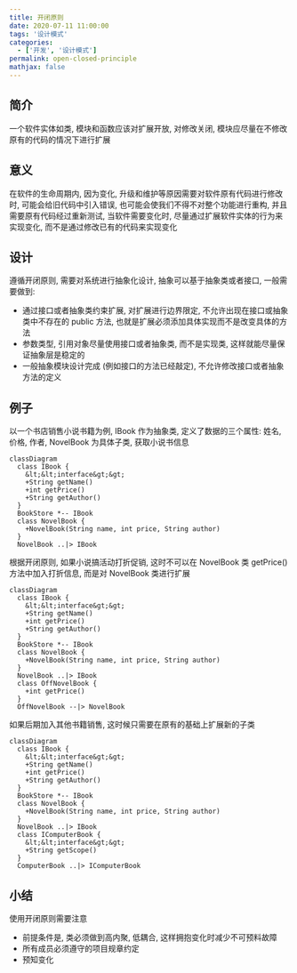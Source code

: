 ```yaml
---
title: 开闭原则
date: 2020-07-11 11:00:00
tags: '设计模式'
categories:
  - ['开发', '设计模式']
permalink: open-closed-principle
mathjax: false
---
```


## 简介

一个软件实体如类, 模块和函数应该对扩展开放, 对修改关闭, 模块应尽量在不修改原有的代码的情况下进行扩展

## 意义

在软件的生命周期内, 因为变化, 升级和维护等原因需要对软件原有代码进行修改时, 可能会给旧代码中引入错误, 也可能会使我们不得不对整个功能进行重构, 并且需要原有代码经过重新测试, 当软件需要变化时, 尽量通过扩展软件实体的行为来实现变化, 而不是通过修改已有的代码来实现变化

## 设计

遵循开闭原则, 需要对系统进行抽象化设计, 抽象可以基于抽象类或者接口, 一般需要做到:

- 通过接口或者抽象类约束扩展, 对扩展进行边界限定, 不允许出现在接口或抽象类中不存在的 public 方法, 也就是扩展必须添加具体实现而不是改变具体的方法
- 参数类型, 引用对象尽量使用接口或者抽象类, 而不是实现类, 这样就能尽量保证抽象层是稳定的
- 一般抽象模块设计完成 (例如接口的方法已经敲定), 不允许修改接口或者抽象方法的定义

## 例子

以一个书店销售小说书籍为例, IBook 作为抽象类, 定义了数据的三个属性: 姓名, 价格, 作者, NovelBook 为具体子类, 获取小说书信息

```mermaid
classDiagram
  class IBook {
    &lt;&lt;interface&gt;&gt;
    +String getName()
    +int getPrice()
    +String getAuthor()
  }
  BookStore *-- IBook
  class NovelBook {
    +NovelBook(String name, int price, String author)
  }
  NovelBook ..|> IBook
```

根据开闭原则, 如果小说搞活动打折促销, 这时不可以在 NovelBook 类 getPrice() 方法中加入打折信息, 而是对 NovelBook 类进行扩展

```mermaid
classDiagram
  class IBook {
    &lt;&lt;interface&gt;&gt;
    +String getName()
    +int getPrice()
    +String getAuthor()
  }
  BookStore *-- IBook
  class NovelBook {
    +NovelBook(String name, int price, String author)
  }
  NovelBook ..|> IBook
  class OffNovelBook {
    +int getPrice()
  }
  OffNovelBook --|> NovelBook
```

如果后期加入其他书籍销售, 这时候只需要在原有的基础上扩展新的子类

```mermaid
classDiagram
  class IBook {
    &lt;&lt;interface&gt;&gt;
    +String getName()
    +int getPrice()
    +String getAuthor()
  }
  BookStore *-- IBook
  class NovelBook {
    +NovelBook(String name, int price, String author)
  }
  NovelBook ..|> IBook
  class IComputerBook {
    &lt;&lt;interface&gt;&gt;
    +String getScope()
  }
  ComputerBook ..|> IComputerBook
```

## 小结

使用开闭原则需要注意

- 前提条件是, 类必须做到高内聚, 低耦合, 这样拥抱变化时减少不可预料故障
- 所有成员必须遵守的项目规章约定
- 预知变化
